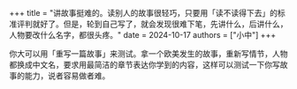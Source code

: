 +++
title = "讲故事挺难的。读别人的故事很轻巧，只要用「读不读得下去」的标准评判就好了。但是，轮到自己写了，就会发现很难下笔，先讲什么，后讲什么，人物要改什么名字，都很头疼。"
date = 2024-10-17
authors = ["小中"]
+++

你大可以用「重写一篇故事」来测试。拿一个欧美发生的故事，重新写情节，人物都换成中文名，要求用最简洁的章节表达你学到的内容，这样可以测试一下你写故事的能力，说者容易做者难。


